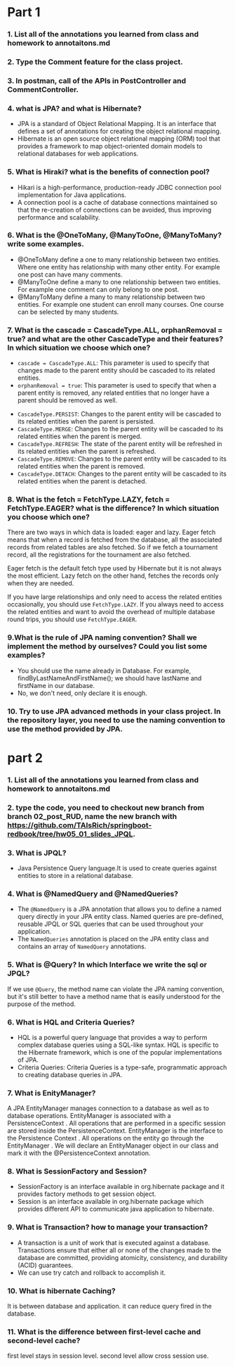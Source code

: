 ﻿#  Part 1
### 1. List all of the annotations you learned from class and homework to annotaitons.md
### 2. Type the Comment feature for the class project.
### 3. In postman, call of the APIs in PostController and CommentController.
### 4. what is JPA? and what is Hibernate? 
* JPA is a standard of Object Relational Mapping. It is an interface that defines a set of annotations for creating the object relational mapping.
* Hibernate is an open source object relational mapping (ORM) tool that provides a framework to map object-oriented domain models to relational databases for web applications.
### 5.  What is Hiraki? what is the benefits of connection pool?
* Hikari is a high-performance, production-ready JDBC connection pool implementation for Java applications.
* A connection pool is a cache of database connections maintained so that the re-creation of connections can be avoided, thus improving performance and scalability.
### 6. What is the @OneToMany, @ManyToOne, @ManyToMany? write some examples.
* @OneToMany define a one to many relationship between two entities. Where one entity has relationship with many other entity. For example one post can have many comments.
* @ManyToOne define a many to one relationship between two entities. For example one comment can only belong to one post.
* @ManyToMany define a many to many relationship between two entities. For example one student can enroll many courses. One course can be selected by many students.
### 7. What is the  cascade = CascadeType.ALL, orphanRemoval = true? and what are the other CascadeType and their features? In which situation we choose which one?
* `cascade = CascadeType.ALL`: This parameter is used to specify that changes made to the parent entity should be cascaded to its related entities.
* `orphanRemoval = true`: This parameter is used to specify that when a parent entity is removed, any related entities that no longer have a parent should be removed as well. 
-   `CascadeType.PERSIST`: Changes to the parent entity will be cascaded to its related entities when the parent is persisted.  
-   `CascadeType.MERGE`: Changes to the parent entity will be cascaded to its related entities when the parent is merged.
-   `CascadeType.REFRESH`: The state of the parent entity will be refreshed in its related entities when the parent is refreshed. 
-   `CascadeType.REMOVE`: Changes to the parent entity will be cascaded to its related entities when the parent is removed.   
-   `CascadeType.DETACH`: Changes to the parent entity will be cascaded to its related entities when the parent is detached.
### 8. What is the fetch = FetchType.LAZY, fetch = FetchType.EAGER? what is the difference? In which situation you choose which one?
There are two ways in which data is loaded: eager and lazy. Eager fetch means that when a record is fetched from the database, all the associated records from related tables are also fetched. So if we fetch a tournament record, all the registrations for the tournament are also fetched.

Eager fetch is the default fetch type used by Hibernate but it is not always the most efficient. Lazy fetch on the other hand, fetches the records only when they are needed.

If you have large relationships and only need to access the related entities occasionally, you should use `FetchType.LAZY`. If you always need to access the related entities and want to avoid the overhead of multiple database round trips, you should use `FetchType.EAGER`.
### 9.What is the rule of JPA naming convention? Shall we implement the method by ourselves? Could you list some examples?
* You should use the name already in Database. For example, findByLastNameAndFirstName(); we should have lastName and firstName in our database.
* No, we don't need, only declare it is enough.
### 10. Try to use JPA advanced methods in your class project. In the repository layer, you need to use the naming convention to use the method provided by JPA.

# part 2
### 1.  List all of the annotations you learned from class and homework to annotaitons.md
### 2.  type the code, you need to checkout new branch from branch 02_post_RUD, name the new branch with https://github.com/TAIsRich/springboot-redbook/tree/hw05_01_slides_JPQL.
### 3.  What is JPQL?
 * Java Persistence Query language.It is used to create queries against entities to store in a relational database.
### 4.  What is @NamedQuery and @NamedQueries?
* The `@NamedQuery` is a JPA annotation that allows you to define a named query directly in your JPA entity class. Named queries are pre-defined, reusable JPQL or SQL queries that can be used throughout your application.
* The `NamedQueries` annotation is placed on the JPA entity class and contains an array of `NamedQuery` annotations.
###  5. What is @Query? In which Interface we write the sql or JPQL?
If we use `@Query`, the method name can violate the JPA naming convention, but it's still better to have a method name that is easily understood for the purpose of the method.
### 6.  What is HQL and Criteria Queries?
* HQL is a powerful query language that provides a way to perform complex database queries using a SQL-like syntax. HQL is specific to the Hibernate framework, which is one of the popular implementations of JPA.
* Criteria Queries: Criteria Queries is a type-safe, programmatic approach to creating database queries in JPA.
### 7. What is EnityManager?
A JPA EntityManager manages connection to a database as well as to database operations. EntityManager is associated with a PersistenceContext . All operations that are performed in a specific session are stored inside the PersistenceContext.
EntityManager is the interface to the Persistence Context . All operations on the entity go through the EntityManager . We will declare an EntityManager object in our class and mark it with the @PersistenceContext annotation.
### 8. What is SessionFactory and Session?
* SessionFactory is an interface available in org.hibernate package and it provides factory methods to get session object.
* Session is an interface available in org.hibernate package which provides different API to communicate java application to hibernate.
### 9.  What is Transaction? how to manage your transaction?
* A transaction is a unit of work that is executed against a database. Transactions ensure that either all or none of the changes made to the database are committed, providing atomicity, consistency, and durability (ACID) guarantees.
* We can use try catch and rollback to accomplish it.
### 10. What is hibernate Caching?
It is between database and application. it can reduce query fired in the database.
### 11. What is the difference between first-level cache and second-level cache?
first level stays in session level.
second level allow cross session use.
